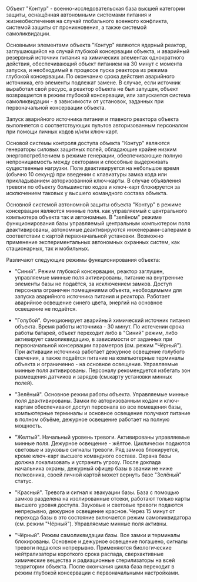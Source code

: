 Объект "Контур" - военно-исследовательская база высшей категории защиты, оснащённая автономными системами питания и жизнеобеспечения на случай глобального военного конфликта, системой защиты от проникновения, а также системой самоликвидации.

Основными элементами объекта "Контур" являются ядерный реактор, заглушающийся на случай глубокой консервации объекта, и аварийный резервный источник питания на химических элементах однократного действия, обеспечивающий объект питанием на 30 минут с момента запуска, и необходимый в процессе пуска реактора из режима глубокой консервации. По окончанию срока действия аварийного источника, его элементы подлежат замене. В случае, если источник выработал свой ресурс, а реактор объекта не был запущен, объект возвращается в режим глубокой консервации, или запускается система самоликвидации - в зависимости от установок, заданных при первоначальной консервации объекта.

Запуск аварийного источника питания и главного реактора объекта выполняется с соответствующих пультов авторизованным персоналом при помощи личных кодов и/или ключ-карт.

Основой системы контроля доступа объекта "Контур" являются генераторы силовых защитных полей, обладающие крайне низким энергопотреблением в режиме генерации, обеспечивающие полную непроницаемость между секторами и способные выдерживать существенные нагрузки. Поле деактивируется на небольшое время (обычно 10 секунд) при введении с клавиатуры замка кода или прикладыванием авторизованной ключ-карты. В случае объявления тревоги по объекту большинство кодов и ключ-карт блокируется за исключением таковых у высшего командного состава объекта.

Основной системой автономной защиты объекта "Контур" в режиме консервации являются минные поля. как управляемый с центрального компьютера объекта так и автономные. В "зелёном" режиме функционирования базы управляемый центральным компьютером поля деактивированы, автономные деактивируются инженерами-саперами в соответствии с картой первоначальной установки. Возможно применение экспериментальных автономных охранных систем, как стационарных, так и мобильных.

Различают следующие режимы функционирования объекта:

- "Синий". Режим глубокой консервации, реактор заглушен, управляемые минные поля активированы, питание на внутренние элементы базы не подаётся, за исключением замков. Доступ персонала ограничен помещениями объекта, необходимыми для запуска аварийного источника питания и реактора. Работает аварийное освещение синего цвета, энергий на основное освещение не подаётся.

- "Голубой". Функционирует аварийный химический источник питания объекта. Время работы источника - 30 минут. По истечении срока работы батарей, объект переходит либо в "Синий" режим, либо активирует самоликвидацию, в зависимости от заданных при первоначальной консервации параметров (см. режим "Чёрный"). При активации источника работает дежурное освещение голубого свечения, а также подаётся питание на компьютерные терминалы объекта и ограниченно - на основное освещение. Управляемые минные поля активированы. Персоналу рекомендуется избегать зон размещения датчиков и зарядов (см.карту установки минных полей).

- "Зелёный". Основное режим работы объекта. Управляемые минные поля деактивированы. Замки по авторизованным кодам и ключ-картам обеспечивают доступ персонала во все помещения базы, компьютерные терминалы и основное освещение получают питание в полном объёме, дежурное освещение работает на полную мощность. 

- "Желтый". Начальный уровень тревоги. Активированы управляемые минные поля. Дежурное освещение - жёлтое. Циклически подаются световые и звуковые сигналы тревоги. Ряд замков блокируется, кроме ключ-карт высшего командного состава. Охрана базы должна локализовать и устранить угрозу. После доклада начальника охраны, дежурный офицер базы в звании не ниже полковника, своей личной картой может вернуть базе "Зелёный" статус.

- "Красный". Тревога и сигнал к эвакуации базы. База с помощью замков разделена на изолированные отсеки, работают только карты высшего уровня доступа. Звуковые и световые тревоги подаются непрерывно, дежурное освещение красное. Через 15 минут от перехода базы в это состояние включается режим самоликвидатора (см. режим "Чёрный"). Управляемые минные поля активны. 

- "Чёрный". Режим самоликвидации базы. Все замки и терминалы блокированы. Основное и дежурное освещение погашено, сигналы тревоги подаются непрерывно. Применяются биологические нейтрализаторы короткого срока распада, сверхактивные химические вещества и радиационные стерилизаторы на всей территории объекта. После окончания цикла база переходит в режим глубокой консервации с первоначальными настройками.
